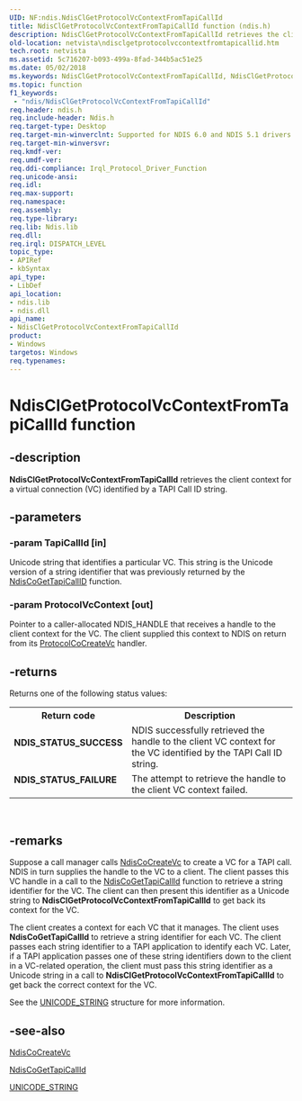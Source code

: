 ```yaml
---
UID: NF:ndis.NdisClGetProtocolVcContextFromTapiCallId
title: NdisClGetProtocolVcContextFromTapiCallId function (ndis.h)
description: NdisClGetProtocolVcContextFromTapiCallId retrieves the client context for a virtual connection (VC) identified by a TAPI Call ID string.
old-location: netvista\ndisclgetprotocolvccontextfromtapicallid.htm
tech.root: netvista
ms.assetid: 5c716207-b093-499a-8fad-344b5ac51e25
ms.date: 05/02/2018
ms.keywords: NdisClGetProtocolVcContextFromTapiCallId, NdisClGetProtocolVcContextFromTapiCallId function [Network Drivers Starting with Windows Vista], condis_client_ref_0f7c98a1-306b-40b4-b84c-0e624c936e90.xml, ndis/NdisClGetProtocolVcContextFromTapiCallId, netvista.ndisclgetprotocolvccontextfromtapicallid
ms.topic: function
f1_keywords:
 - "ndis/NdisClGetProtocolVcContextFromTapiCallId"
req.header: ndis.h
req.include-header: Ndis.h
req.target-type: Desktop
req.target-min-winverclnt: Supported for NDIS 6.0 and NDIS 5.1 drivers (see       NdisClGetProtocolVcContextFromTapiCallId (NDIS 5.1)) in Windows Vista. Supported for NDIS 5.1   drivers (see       NdisClGetProtocolVcContextFromTapiCallId (NDIS 5.1)) in Windows XP.
req.target-min-winversvr: 
req.kmdf-ver: 
req.umdf-ver: 
req.ddi-compliance: Irql_Protocol_Driver_Function
req.unicode-ansi: 
req.idl: 
req.max-support: 
req.namespace: 
req.assembly: 
req.type-library: 
req.lib: Ndis.lib
req.dll: 
req.irql: DISPATCH_LEVEL
topic_type:
- APIRef
- kbSyntax
api_type:
- LibDef
api_location:
- ndis.lib
- ndis.dll
api_name:
- NdisClGetProtocolVcContextFromTapiCallId
product:
- Windows
targetos: Windows
req.typenames: 
---
```


# NdisClGetProtocolVcContextFromTapiCallId function


## -description


<b>NdisClGetProtocolVcContextFromTapiCallId</b> retrieves the client context for a virtual connection (VC)
  identified by a TAPI Call ID string.


## -parameters




### -param TapiCallId [in]

Unicode string that identifies a particular VC. This string is the Unicode version of a string
     identifier that was previously returned by the 
     <a href="https://docs.microsoft.com/windows-hardware/drivers/ddi/content/ndis/nf-ndis-ndiscogettapicallid">NdisCoGetTapiCallID</a> function.


### -param ProtocolVcContext [out]

Pointer to a caller-allocated NDIS_HANDLE that receives a handle to the client context for the VC.
     The client supplied this context to NDIS on return from its 
     <a href="https://docs.microsoft.com/windows-hardware/drivers/ddi/content/ndis/nc-ndis-protocol_co_create_vc">ProtocolCoCreateVc</a> handler.


## -returns



Returns one of the following status values:

<table>
<tr>
<th>Return code</th>
<th>Description</th>
</tr>
<tr>
<td width="40%">
<dl>
<dt><b>NDIS_STATUS_SUCCESS</b></dt>
</dl>
</td>
<td width="60%">
NDIS successfully retrieved the handle to the client VC context for the VC identified by the
       TAPI Call ID string.

</td>
</tr>
<tr>
<td width="40%">
<dl>
<dt><b>NDIS_STATUS_FAILURE</b></dt>
</dl>
</td>
<td width="60%">
The attempt to retrieve the handle to the client VC context failed.

</td>
</tr>
</table>
 




## -remarks



Suppose a call manager calls 
    <a href="https://docs.microsoft.com/windows-hardware/drivers/ddi/content/ndis/nf-ndis-ndiscocreatevc">NdisCoCreateVc</a> to create a VC for a TAPI
    call. NDIS in turn supplies the handle to the VC to a client. The client passes this VC handle in a call
    to the 
    <a href="https://docs.microsoft.com/windows-hardware/drivers/ddi/content/ndis/nf-ndis-ndiscogettapicallid">NdisCoGetTapiCallId</a> function to
    retrieve a string identifier for the VC. The client can then present this identifier as a Unicode string
    to 
    <b>NdisClGetProtocolVcContextFromTapiCallId</b> to get back its context for the VC.

The client creates a context for each VC that it manages. The client uses 
    <b>NdisCoGetTapiCallId</b> to retrieve a string identifier for each VC. The client passes each string
    identifier to a TAPI application to identify each VC. Later, if a TAPI application passes one of these
    string identifiers down to the client in a VC-related operation, the client must pass this string
    identifier as a Unicode string in a call to 
    <b>NdisClGetProtocolVcContextFromTapiCallId</b> to get back the correct context for the VC.

See the 
    <a href="https://docs.microsoft.com/windows/desktop/api/ntdef/ns-ntdef-_unicode_string">UNICODE_STRING</a> structure for more
    information.




## -see-also




<a href="https://docs.microsoft.com/windows-hardware/drivers/ddi/content/ndis/nf-ndis-ndiscocreatevc">NdisCoCreateVc</a>



<a href="https://docs.microsoft.com/windows-hardware/drivers/ddi/content/ndis/nf-ndis-ndiscogettapicallid">NdisCoGetTapiCallId</a>



<a href="https://docs.microsoft.com/windows/desktop/api/ntdef/ns-ntdef-_unicode_string">UNICODE_STRING</a>
 

 

